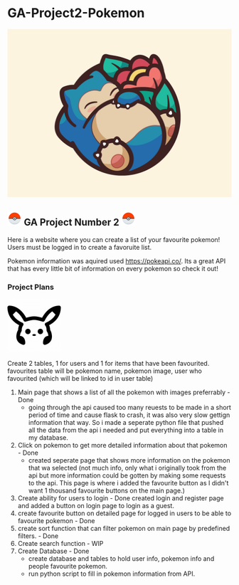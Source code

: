 # GA-Project2-Pokemon
![img](static/images/image_processing20210626-7167-doy57.png)
## ![img](static/images/icons8-pokeball-color-32.png) GA Project Number 2 ![img](static/images/icons8-pokeball-color-32.png)


Here is a website where you can create a list of your favourite pokemon!
Users must be logged in to create a favoruite list.

Pokemon information was aquired used https://pokeapi.co/.
Its a great API that has every little bit of information on every pokemon so check it out!


### Project Plans
![img](static/images/icons8-pokemon.gif)



Create 2 tables, 1 for users and 1 for items that have been favourited.
favourites table will be pokemon name, pokemon image, user who favourited (which will be linked to id in user table)



1. Main page that shows a list of all the pokemon with images preferrably - Done
    - going through the api caused too many reuests to be made in a short period of time and cause flask to crash, it was also very slow gettign information that way. So i made a seperate python file that pushed all the data from the api i needed and put everything into a table in my database.
2. Click on pokemon to get more detailed information about that pokemon - Done
    - created seperate page that shows more information on the pokemon that wa selected (not much info, only what i originally took from the api but more information could be gotten by making some requests to the api. This page is where i added the favourite button as I didn't want 1 thousand favourite buttons on the main page.)
3. Create ability for users to login - Done
    created login and register page and added a button on login page to login as a guest.
4. create favourite button on detailed page for logged in users to be able to favourite pokemon - Done
5. create sort function that can filter pokemon on main page by predefined filters. - Done
6. Create search function - WIP
7. Create Database - Done
    - create database and tables to hold user info, pokemon info and people favourite pokemon.
    - run python script to fill in pokemon information from API.